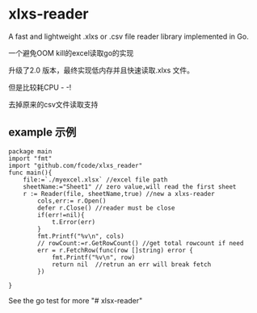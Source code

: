 xlxs-reader
=====
A fast and lightweight .xlxs or .csv file reader library implemented in Go.

一个避免OOM kill的excel读取go的实现

升级了2.0 版本，最终实现低内存并且快速读取.xlxs 文件。

但是比较耗CPU - -!

去掉原来的csv文件读取支持

example 示例
-------

    package main
	import "fmt"
	import "github.com/fcode/xlxs_reader"
	func main(){
        file:=`./myexcel.xlsx` //excel file path
        sheetName:="Sheet1" // zero value,will read the first sheet
        r := Reader(file, sheetName,true) //new a xlxs-reader
        	cols,err:= r.Open()
        	defer r.Close() //reader must be close
        	if(err!=nil){
        		t.Error(err)
        	}
        	fmt.Printf("%v\n", cols)
        	// rowCount:=r.GetRowCount() //get total rowcount if need        	
        	err = r.FetchRow(func(row []string) error {
        		fmt.Printf("%v\n", row)
        		return nil  //retrun an err will break fetch
        	})
       
	}
	
See the go test for more "# xlsx-reader" 

